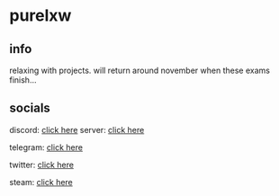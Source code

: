# purelxw

## info
relaxing with projects. will return around november when these exams finish...

## socials
discord: [click here](https://discord.com/users/343735638085861377)                      server: [click here](https://discord.gg/8quahMp)

telegram: [click here](https://t.me/purelxw)

twitter: [click here](https://twitter.com/purelxw)

steam: [click here](https://steamcommunity.com/id/Purelxw)
